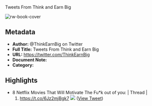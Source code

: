 Tweets From Think and Earn Big

![rw-book-cover](https://pbs.twimg.com/profile_images/1603645646761623559/47Goy2Zo.jpg)

## Metadata
- **Author:** @ThinkEarnBig on Twitter
- **Full Title:** Tweets From Think and Earn Big
- **URL:** https://twitter.com/ThinkEarnBig
- **Document Note:** 
- **Category:**

## Highlights
- 8 Netflix Movies That Will Motivate The Fu*k out of you: | Thread |
  1. https://t.co/6Jz2mjBgk7
  ![](https://pbs.twimg.com/media/FzSQ0AnaIAEvmY_.jpg) ([View Tweet](https://twitter.com/ThinkEarnBig/status/1672128628287766533))
